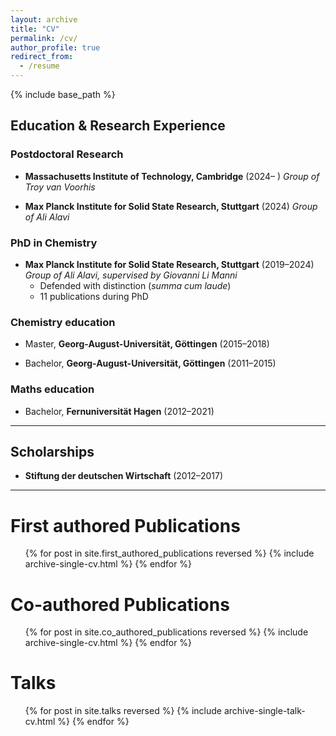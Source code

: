 ```yaml
---
layout: archive
title: "CV"
permalink: /cv/
author_profile: true
redirect_from:
  - /resume
---
```


{% include base_path %}

## Education & Research Experience

### Postdoctoral Research

- **Massachusetts Institute of Technology, Cambridge** (2024– )
  *Group of Troy van Voorhis*
  <!-- - Development of quantum embedding methods and interpolation of reaction paths. -->

- **Max Planck Institute for Solid State Research, Stuttgart** (2024)
  *Group of Ali Alavi*
  <!-- - Wrap up post-doc. Continued work on stochastic CI methods following PhD defense. -->

### PhD in Chemistry
- **Max Planck Institute for Solid State Research, Stuttgart** (2019–2024)
  *Group of Ali Alavi, supervised by Giovanni Li Manni*
  <!-- - Thesis: *Novel Stochastic Methods in Electronic Structure Theory and Their Application*. -->
  - Defended with distinction (*summa cum laude*)
  - 11 publications during PhD

### Chemistry education
- Master, **Georg-August-Universität, Göttingen** (2015–2018)
  <!-- - Thesis: *An efficient and general library for the definition and use of internal coordinates in large molecular systems*
  <!-- - Final Grade: **1.3** (German scale) -->
  <!-- - 4 publications during Master’s studies -->

<!-- ### ERASMUS+ Exchange (2015–2016)
**Lund University, Sweden**
*Group of Valera Veryazov*
Research internship -->

<!-- ### Bachelor of Science in Chemistry (2011–2015) -->
- Bachelor, **Georg-August-Universität, Göttingen** (2011–2015)
  <!-- - Thesis: *Highly accurate computation of spectroscopic properties for small molecular cations* -->
  <!-- - Final Grade: **1.6** -->

### Maths education

- Bachelor, **Fernuniversität Hagen** (2012–2021)
<!-- Final Grade: **1.8** -->
<!-- - Thesis: *The Dirac-Operator on Quantumgraphs* -->

---

## Scholarships

- **Stiftung der deutschen Wirtschaft** (2012–2017)

---

<!-- ## 👤 Personal Details

- **Date of Birth**: 23 October 1993
- **Place of Birth**: Neustadt a.d. Weinstraße
- **Nationality**: German -->

<!-- Work experience
======
* Spring 2024: Academic Pages Collaborator
  * GitHub University
  * Duties includes: Updates and improvements to template
  * Supervisor: The Users

* Fall 2015: Research Assistant
  * GitHub University
  * Duties included: Merging pull requests
  * Supervisor: Professor Hub

* Summer 2015: Research Assistant
  * GitHub University
  * Duties included: Tagging issues
  * Supervisor: Professor Git -->

<!-- Skills
======
* Skill 1
* Skill 2
  * Sub-skill 2.1
  * Sub-skill 2.2
  * Sub-skill 2.3
* Skill 3 -->

First authored Publications
======
  <ul>{% for post in site.first_authored_publications reversed %}
    {% include archive-single-cv.html %}
  {% endfor %}</ul>


Co-authored Publications
======
  <ul>{% for post in site.co_authored_publications reversed %}
    {% include archive-single-cv.html %}
  {% endfor %}</ul>

Talks
======
  <ul>{% for post in site.talks reversed %}
    {% include archive-single-talk-cv.html  %}
  {% endfor %}</ul>

<!-- Teaching
======
  <ul>{% for post in site.teaching reversed %}
    {% include archive-single-cv.html %}
  {% endfor %}</ul>

Service and leadership
======
* Currently signed in to 43 different slack teams -->
